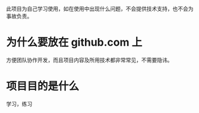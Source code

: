 
此项目为自己学习使用，如在使用中出现什么问题，不会提供技术支持，也不会为事故负责。


# 为什么要放在 github.com 上

方便团队协作开发，而且项目内容及所用技术都非常常见，不需要隐讳。


# 项目目的是什么

学习，练习


